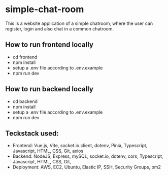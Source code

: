 # simple-chat-room

This is a website application of a simple chatroom, where the user can register, login and also chat in a common chatroom.

##  How to run frontend locally
- cd frontend
- npm install
- setup a .env file according to .env.example
- npm run dev

## How to run backend locally
- cd backend
- npm install
- setup a .env file according to .env.example
- npm run dev

## Teckstack used:
- Frontend: Vue.js, Vite, socket.io.client, dotenv, Pinia, Typescript, Javascript, HTML, CSS, Git, axios
- Backend: NodeJS, Express, mySQL, socket.io, dotenv, cors, Typescript, Javascript, HTML, CSS, Git,
- Deployment: AWS, EC2, Ubuntu, Elastic IP, SSH, Security Groups, pm2